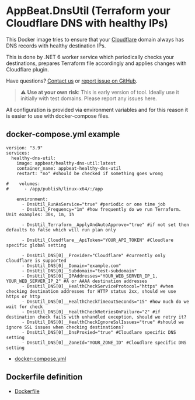 # AppBeat.DnsUtil (Terraform your Cloudflare DNS with healthy IPs)

This Docker image tries to ensure that your [Cloudflare](https://www.cloudflare.com/) domain always has DNS records with healthy destination IPs.

This is done by .NET 6 worker service which periodically checks your destinations, prepares Terraform file accordingly and applies changes with Cloudflare plugin.

Have questions? [Contact us](https://www.appbeat.io/contact) or [report issue on GitHub](https://github.com/AppBeat/AppBeat.DnsUtil/issues).

> :warning: **Use at your own risk**: This is early version of tool. Ideally use it initially with test domains. Please report any issues here.

All configuration is provided via environment variables and for this reason it is easier to use with docker-compose files.

## docker-compose.yml example

```
version: "3.9"
services:
  healthy-dns-util:
    image: appbeat/healthy-dns-util:latest
    container_name: appbeat-healthy-dns-util
    restart: "no" #should be checked if something goes wrong

#    volumes:
#      - /app/publish/linux-x64/:/app

    environment:
      - DnsUtil_RunAsService="true" #periodic or one time job
      - DnsUtil_Frequency="1m" #how frequently do we run Terraform. Unit examples: 30s, 1m, 1h

      - DnsUtil_Terraform__ApplyAndAutoApprove="true" #if not set then defaults to false which will run plan only

      - DnsUtil_Cloudflare__ApiToken="YOUR_API_TOKEN" #Cloudlare specific global setting

      - DnsUtil_DNS[0]__Provider="Cloudflare" #currently only Cloudflare is supported
      - DnsUtil_DNS[0]__Domain="example.com"
      - DnsUtil_DNS[0]__Subdomain="test-subdomain"
      - DnsUtil_DNS[0]__IPAddresses="YOUR_WEB_SERVER_IP_1, YOUR_WEB_SERVER_IP_2" #A or AAAA destination addresses
      - DnsUtil_DNS[0]__HealthCheckServiceProtocol="https" #when checking destination addresses for HTTP status 2xx, should we use https or http
      - DnsUtil_DNS[0]__HealthCheckTimeoutSeconds="15" #how much do we wait for check
      - DnsUtil_DNS[0]__HealthCheckRetriesOnFailure="2" #if destination check fails with unhandled exception, should we retry it?
      - DnsUtil_DNS[0]__HealthCheckIgnoreSslIssues="true" #should we ignore SSL issues when checking destinations?
      - DnsUtil_DNS[0]__DnsProxied="true" #Cloudlare specific DNS setting
      - DnsUtil_DNS[0]__ZoneId="YOUR_ZONE_ID" #Cloudlare specific DNS setting
```

* [docker-compose.yml](AppBeat.DnsUtil.HealthyDns/docker-compose.yml)

## Dockerfile definition
* [Dockerfile](AppBeat.DnsUtil.HealthyDns/Dockerfile)
